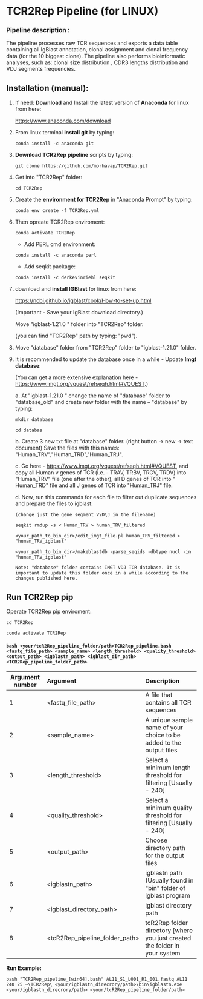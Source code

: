 # TCR2Rep Pipeline (for LINUX)

### Pipeline description :  
The pipeline processes raw TCR sequences and exports a data table containing all IgBlast annotation, clonal assignment and clonal frequency data (for the 10 biggest clone).
The pipeline also performs bioinformatic analyses, such as: clonal size distribution ,  CDR3 lengths distribution and VDJ segments frequencies.

## Installation (manual): 
1. If need: **Download** and Install the latest version of **Anaconda** for linux from here: 

   https://www.anaconda.com/download

3. From linux terminal **install git** by typing: 

   ```conda install -c anaconda git```

4. **Download TCR2Rep pipeline** scripts by typing: 

   ```git clone https://github.com/morhavap/TCR2Rep.git```

5. Get into "TCR2Rep" folder:

   ```cd TCR2Rep```

6. Create the **environment for TCR2Rep** in "Anaconda Prompt" by typing:	

   ```conda env create -f TCR2Rep.yml ```

7. Then opreate TCR2Rep enviroment:

   ```conda activate TCR2Rep``` 

   - Add PERL cmd environment:

    ```conda install -c anaconda perl```

   -	Add seqkit package:

    ```conda install -c derkevinriehl seqkit```

8. download and **install IGBlast** for linux from here: 

   https://ncbi.github.io/igblast/cook/How-to-set-up.html

   (Important - Save your IgBlast download directory.)

   Move "igblast-1.21.0 " folder into "TCR2Rep" folder.

   (you can find "TCR2Rep" path by typing: "pwd").
   
9. Move "database" folder from "TCR2Rep" folder to  "igblast-1.21.0" folder.

10. It is recommended to update the database once in a while - Update **Imgt database**: 
    
    (You can get a more extensive explanation here - https://www.imgt.org/vquest/refseqh.html#VQUEST.)
     
     a.	At "igblast-1.21.0 " change the name of "database" folder to "database_old" and  create new folder with the name – "database" by typing: 
      
      ```mkdir database```
      
      ```cd databas```
   
       b.	Create 3 new txt file at "database" folder. (right button -> new -> text document)
        Save the files with this names: "Human_TRV","Human_TRD","Human_TRJ".
     
       c.	Go here - https://www.imgt.org/vquest/refseqh.html#VQUEST, and copy all Human v genes of TCR (i.e. -  TRAV, TRBV, TRGV, TRDV) into "Human_TRV" file (one after the other), all D genes of TCR into " Human_TRD" file and all J genes of TCR into "Human_TRJ" file. 
    
       d. Now, run this commands for each file to filter out duplicate sequences and prepare the files to igblast: 
        
        (change just the gene segment V\D\J in the filename)
       
       ```seqkit rmdup -s < Human_TRV > human_TRV_filtered```
       
       ```<your_path_to_bin_dir>/edit_imgt_file.pl human_TRV_filtered > "human_TRV_igblast"```
       
       ```<your_path_to_bin_dir>/makeblastdb -parse_seqids -dbtype nucl -in "human_TRV_igblast"```

        Note: "database" folder contains IMGT VDJ TCR database. It is important to update this folder once in a while according to the changes published here. 

## **Run TCR2Rep pip** 

Operate TCR2Rep pip enviroment:

```cd TCR2Rep```

```conda activate TCR2Rep```

#### ```bash <your/tcR2Rep_pipeline_folder/path>TCR2Rep_pipeline.bash <fastq_file_path> <sample_name> <length_threshold> <quality_threshold> <output_path> <igblastn_path> <igblast_dir_path> <TCR2Rep_pipeline_folder_path> ```

|Argument number|Argument|Description|
|--|:----|:------|
|1 |<fastq_file_path>|A file that contains all TCR sequences|
|2 |<sample_name>|A unique sample name of your choice to be added to the output files|
|3 |<length_threshold>|Select a minimum length threshold for filtering [Usually - 240]|
|4 |<quality_threshold>|Select a minimum quality threshold for filtering [Usually - 240]|
|5 |<output_path>|Choose directory path for the output files|
|6 |<igblastn_path>|igblastn path (Usually found in "bin" folder of igblast program|
|7 |<igblast_directory_path>|igblast directory path|
|8 |<tcR2Rep_pipeline_folder_path>|tcR2Rep folder directory [where you just created the folder in your system|

**Run Example:**

```bash "TCR2Rep_pipeline_[win64].bash" AL11_S1_L001_R1_001.fastq AL11 240 25 ~\TCR2Rep\ <your/igblastn_direcrory/path>\bin\igblastn.exe <your/igblastn_direcrory/path> <your/tcR2Rep_pipeline_folder/path>```



